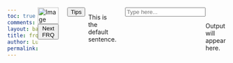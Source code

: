 ```yaml
---
toc: true
comments: true
layout: battle
title: frq editor
author: Luna I
permalink: /frq
---
```



<head>
  <meta charset="UTF-8">
  <meta name="viewport" content="width=device-width, initial-scale=1.0">
  <title>Dynamic Content</title>
  <style>
    body, html {
      height: 100%;
      margin: 0;
      display: flex;
      justify-content: center;
      align-items: center;
    }
    #content {
      display: flex;
      flex-direction: column;
      align-items: center;
    }
    #container {
      display: flex;
      justify-content: space-between;
      align-items: flex-start;
    }
    #image-container {
      flex: 1;
      margin-right: 20px;
    }
    #image {
      width: 100%;
      height: auto;
    }
    #button-container {
      flex: 1;
      margin-bottom: 20px;
    }
    #sentences-container {
      flex: 1;
      margin-right: 20px;
    }
    #user-input {
      flex: 1;
    }
    #output {
      flex: 1;
      margin-top: 20px;
    }
  </style>
</head>
<body>
  <div id="content">
    <div id="container">
      <div id="image-container">
        <img id="image" src="default-image.jpg" alt="Image">
        <button onclick="changeImage()">Next FRQ</button>
      </div>
      <div id="button-container">
        <button onclick="changeSentence()">Tips</button>
      </div>
      <div id="sentences-container">
        <p id="sentence">This is the default sentence.</p>
      </div>
      <div id="user-input">
        <input type="text" id="userInput" placeholder="Type here...">
      </div>
      <div id="output">
        <p id="outputText">Output will appear here.</p>
      </div>
    </div>
  </div>

  <script>
    // Array of sentences
    const sentences = [
      "Express in print form the proper syntax to represent a described algorithm or program.Express in print form the proper syntax to represent a described algorithm or program.",
      "Pay attention to task verbs",
      "Try to solve all parts of a question.",
      "Be organized and clear in your programming.",
      "Sentence 5"
    ];

    // Function to change the image
    function changeImage() {
      const image = document.getElementById("image");
      // Change the image source here
      image.src = "frq1.png";
    }

    // Function to change the sentence
    function changeSentence() {
      const randomIndex = Math.floor(Math.random() * sentences.length);
      const sentence = sentences[randomIndex];
      const sentenceElement = document.getElementById("sentence");
      sentenceElement.textContent = sentence;
    }

    // Function to handle user input
    document.getElementById("userInput").addEventListener("input", function() {
      const userInput = document.getElementById("userInput").value;
      const outputText = document.getElementById("outputText");
      outputText.textContent = userInput;
    });

    // Function to change the sentence automatically every 5 minutes
    setInterval(changeSentence, 5 * 60 * 1000);
  </script>
</body>


